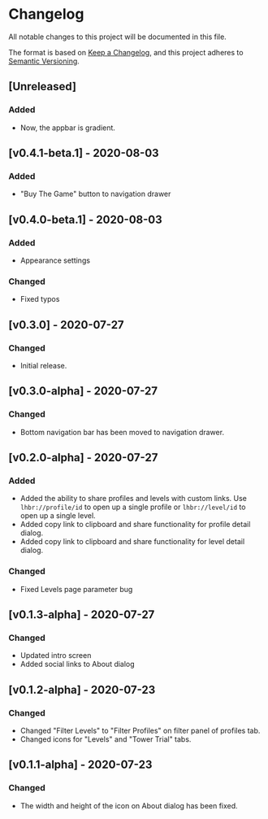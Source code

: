 # Changelog
All notable changes to this project will be documented in this file.

The format is based on [Keep a Changelog](https://keepachangelog.com/en/1.0.0/),
and this project adheres to [Semantic Versioning](https://semver.org/spec/v2.0.0.html).

## [Unreleased]
### Added
 - Now, the appbar is gradient.

## [v0.4.1-beta.1] - 2020-08-03
### Added
 - "Buy The Game" button to navigation drawer

## [v0.4.0-beta.1] - 2020-08-03
### Added
 - Appearance settings

### Changed
 - Fixed typos

## [v0.3.0] - 2020-07-27
### Changed
 - Initial release.

## [v0.3.0-alpha] - 2020-07-27
### Changed
 - Bottom navigation bar has been moved to navigation drawer.

## [v0.2.0-alpha] - 2020-07-27
### Added
 - Added the ability to share profiles and levels with custom links. Use `lhbr://profile/id` to open up a single profile or `lhbr://level/id` to open up a single level.
 - Added copy link to clipboard and share functionality for profile detail dialog.
 - Added copy link to clipboard and share functionality for level detail dialog.

### Changed
 - Fixed Levels page parameter bug

## [v0.1.3-alpha] - 2020-07-27
### Changed
 - Updated intro screen
 - Added social links to About dialog

## [v0.1.2-alpha] - 2020-07-23
### Changed
 - Changed "Filter Levels" to "Filter Profiles" on filter panel of profiles tab.
 - Changed icons for "Levels" and "Tower Trial" tabs.

## [v0.1.1-alpha] - 2020-07-23
### Changed
 - The width and height of the icon on About dialog has been fixed.
